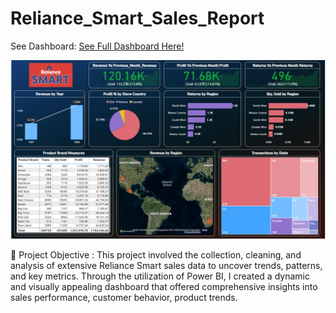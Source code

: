 # Reliance_Smart_Sales_Report

See Dashboard: [See Full Dashboard Here!](https://app.powerbi.com/view?r=eyJrIjoiOWUwYzg4NmQtMzQ1Ni00NmUyLTk5ZWMtNzY3OGE3OTRkMTAwIiwidCI6ImRmODY3OWNkLWE4MGUtNDVkOC05OWFjLWM4M2VkN2ZmOTVhMCJ9)

![See Report](Sales_Report1.png)

🎯 Project Objective : 
This project involved the collection, cleaning, and analysis of extensive Reliance Smart sales data to uncover trends, patterns, and key metrics. Through the utilization of Power BI, I created a dynamic and visually appealing dashboard that offered comprehensive insights into sales performance, customer behavior, product trends.
